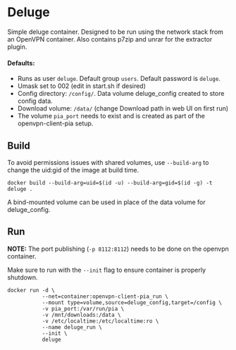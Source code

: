 # Deluge

Simple deluge container. Designed to be run using the network stack from an
OpenVPN container. Also contains p7zip and unrar for the extractor plugin.

#### Defaults:

- Runs as user `deluge`. Default group `users`. Default password is `deluge`.
- Umask set to 002 (edit in start.sh if desired)
- Config directory: `/config/`. Data volume deluge_config created to store
  config data.
- Download volume: `/data/` (change Download path in web UI on first run)
- The volume `pia_port` needs to exist and is created as part of the
  openvpn-client-pia setup.

## Build

To avoid permissions issues with shared volumes, use `--build-arg` to change the
uid:gid of the image at build time.

    docker build --build-arg=uid=$(id -u) --build-arg=gid=$(id -g) -t deluge .

A bind-mounted volume can be used in place of the data volume for deluge_config.

## Run

<b>NOTE:</b> The port publishing (`-p 8112:8112`) needs to be done on the
openvpn container.

Make sure to run with the `--init` flag to ensure container is properly
shutdown.

    docker run -d \
               --net=container:openvpn-client-pia_run \
               --mount type=volume,source=deluge_config,target=/config \
               -v pia_port:/var/run/pia \
               -v /mnt/downloads:/data \
               -v /etc/localtime:/etc/localtime:ro \
               --name deluge_run \
               --init \
               deluge
